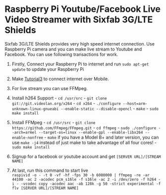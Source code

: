 # Raspberry Pi Youtube/Facebook Live Video Streamer with Sixfab 3G/LTE Shields

Sixfab 3G/LTE Shields provides very high speed internet connection. Use Raspberry Pi camera and you can make live stream to Youtube and Facebook. You can use following transactions for work. 

1. Firstly, Connect your Raspberry Pi to internet and run `sudo apt-get update` to update your Raspberry Pi
2. Make [Tutorial3](https://github.com/sixfab/rpiShields/tree/master/tutorials/tutorial3) to connect internet over Mobile.
3. For live stream you can use FFMpeg.
  1. Install h264 Support
    - `cd /usr/src`
    - `git clone git://git.videolan.org/x264`
    - `cd x264`
    - `./configure --host=arm-unknown-linux-gnueabi --enable-static --disable-opencl`
    - `make`
    - `sudo make install`
    
  2. Install FFMpeg 
    - `cd /usr/src`
    - `git clone https://github.com/FFmpeg/FFmpeg.git`
    - `cd ffmpeg`
    - `sudo ./configure --arch=armel --target-os=linux --enable-gpl --enable-libx264 --enable-nonfree`
    - `make` if you have a Model B+ and later version, you can use `make -j4`  instead of just make  to take advantage of all four cores!
    - `sudo make install`
    
4. Signup for a facebook or youtube account and get `[SERVER URL]/[STREAM NAME]`
5. At last, run this command to start live<br/>
  `raspivid -o - -t 0 -vf -hf -fps 30 -b 6000000 | ffmpeg -re -ar 44100 -ac 2 -acodec pcm_s16le -f s16le -ac 2 -i /dev/zero -f h264 -i - -vcodec copy -acodec aac -ab 128k -g 50 -strict experimental -f flv [SERVER URL]/[STREAM NAME]`
    
